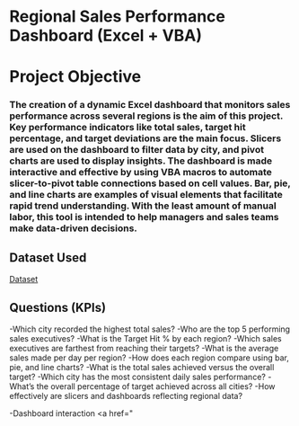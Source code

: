 # Regional Sales Performance Dashboard (Excel + VBA)
# Project Objective
### The creation of a dynamic Excel dashboard that monitors sales performance across several regions is the aim of this project. Key performance indicators like total sales, target hit percentage, and target deviations are the main focus. Slicers are used on the dashboard to filter data by city, and pivot charts are used to display insights. The dashboard is made interactive and effective by using VBA macros to automate slicer-to-pivot table connections based on cell values. Bar, pie, and line charts are examples of visual elements that facilitate rapid trend understanding. With the least amount of manual labor, this tool is intended to help managers and sales teams make data-driven decisions.
## Dataset Used
<a href ="https://github.com/saniyasb/Data-Analysis-Dashboard/blob/main/final%20excel%20project%201%20(1).xlsx">Dataset</a>
## Questions (KPIs)
-Which city recorded the highest total sales?
-Who are the top 5 performing sales executives?
-What is the Target Hit % by each region?
-Which sales executives are farthest from reaching their targets?
-What is the average sales made per day per region?
-How does each region compare using bar, pie, and line charts?
-What is the total sales achieved versus the overall target?
-Which city has the most consistent daily sales performance?
-What’s the overall percentage of target achieved across all cities?
-How effectively are slicers and dashboards reflecting regional data?

-Dashboard interaction <a href="
  
